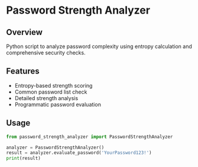 # Password Strength Analyzer

## Overview
Python script to analyze password complexity using entropy calculation and comprehensive security checks.

## Features
- Entropy-based strength scoring
- Common password list check
- Detailed strength analysis
- Programmatic password evaluation

## Usage
```python
from password_strength_analyzer import PasswordStrengthAnalyzer

analyzer = PasswordStrengthAnalyzer()
result = analyzer.evaluate_password('YourPassword123!')
print(result)
